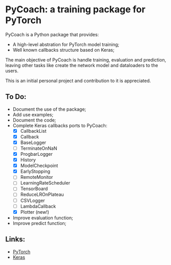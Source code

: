 # PyCoach: a training package for PyTorch

PyCoach is a Python package that provides:
- A high-level abstration for PyTorch model training;
- Well known callbacks structure based on Keras;

The main objective of PyCoach is handle training, evaluation and prediction, leaving other tasks like create the network model and dataloaders to the users.

This is an initial personal project and contribution to it is appreciated.

## To Do:

- Document the use of the package;
- Add use examples;
- Document the code;
- Complete Keras callbacks ports to PyCoach:
    - [x] CallbackList
    - [x] Callback
    - [x] BaseLogger
    - [ ] TerminateOnNaN
    - [x] ProgbarLogger
    - [x] History
    - [x] ModelCheckpoint
    - [x] EarlyStopping
    - [ ] RemoteMonitor
    - [ ] LearningRateScheduler
    - [ ] TensorBoard
    - [ ] ReduceLROnPlateau
    - [ ] CSVLogger
    - [ ] LambdaCallback
    - [x] Plotter (new!)
- Improve evaluation function;
- Improve predict function;

## Links:

- [PyTorch](https://github.com/pytorch/pytorch)
- [Keras](https://github.com/fchollet/keras)

